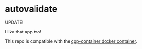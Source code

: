# autovalidate

UPDATE!

I like that app too!

This repo is compatible with the [cpp-container docker container](https://github.com/ChicoState/cpp-container).
